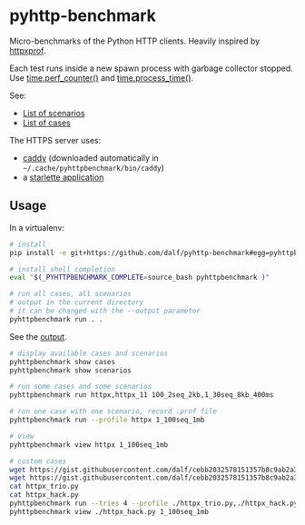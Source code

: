 # pyhttp-benchmark
Micro-benchmarks of the Python HTTP clients. Heavily inspired by [httpxprof](https://github.com/florimondmanca/httpxprof).

Each test runs inside a new spawn process with garbage collector stopped. Use [time.perf_counter()](https://docs.python.org/3/library/time.html#time.perf_counter) and [time.process_time()](https://docs.python.org/3/library/time.html#time.process_time).

See:
* [List of scenarios](https://github.com/dalf/pyhttp-benchmark/blob/master/src/pyhttpbenchmark/scenarios.py)
* [List of cases](https://github.com/dalf/pyhttp-benchmark/tree/master/src/pyhttpbenchmark/cases)

The HTTPS server uses:
* [caddy](https://caddyserver.com/) (downloaded automatically in ```~/.cache/pyhttpbenchmark/bin/caddy```)
* a [starlette application](https://github.com/dalf/pyhttp-benchmark/blob/master/src/pyhttpbenchmark/server/app.py)

## Usage

In a virtualenv:
```sh
# install
pip install -e git+https://github.com/dalf/pyhttp-benchmark#egg=pyhttpbenchmark

# install shell completion
eval "$(_PYHTTPBENCHMARK_COMPLETE=source_bash pyhttpbenchmark )"

# run all cases, all scenarios
# output in the current directory
# it can be changed with the --output parameter
pyhttpbenchmark run . .
```

See the [output](output.md).

```sh
# display available cases and scenarios
pyhttpbenchmark show cases
pyhttpbenchmark show scenarios

# run some cases and some scenarios
pyhttpbenchmark run httpx,httpx_11 100_2seq_2kb,1_30seq_8kb_400ms

# run one case with one scenario, record .prof file
pyhttpbenchmark run --profile httpx 1_100seq_1mb

# view
pyhttpbenchmark view httpx 1_100seq_1mb

# custom cases
wget https://gist.githubusercontent.com/dalf/cebb2032578151357b8c9ab2a320b51f/raw/dab40e925ced12738cc6f69c61b43a2d20f0c509/httpx_trio.py
wget https://gist.githubusercontent.com/dalf/cebb2032578151357b8c9ab2a320b51f/raw/7dbc414f53034d256f8063fc9da21dc94eefb65f/httpx_hack.py
cat httpx_trio.py
cat httpx_hack.py
pyhttpbenchmark run --tries 4 --profile ./httpx_trio.py,./httpx_hack.py,httpx,aiohttp 1_100seq_1mb
pyhttpbenchmark view ./httpx_hack.py 1_100seq_1mb
```

